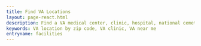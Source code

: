 ```yaml
---
title: Find VA Locations
layout: page-react.html
description: Find a VA medical center, clinic, hospital, national cemetery, or VA benefit office near you. You can search by city, state, zip code, or service. You'll get wait times and directions.
keywords: VA location by zip code, VA clinic, VA near me
entryname: facilities
---
```



